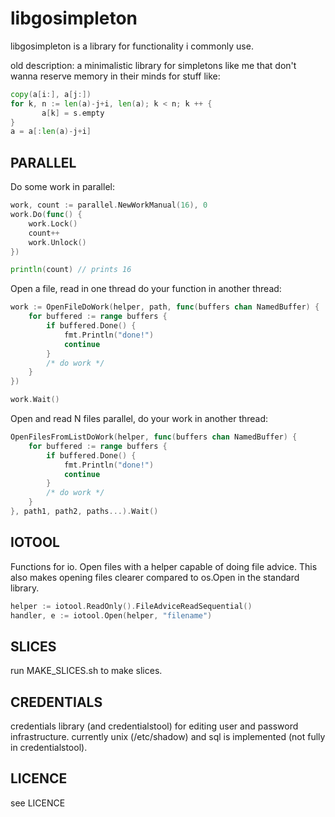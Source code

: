 libgosimpleton
==============

libgosimpleton is a library for functionality i commonly use.

old description: a minimalistic library for simpletons like me that don't
wanna reserve memory in their minds for stuff like:

```go
copy(a[i:], a[j:])
for k, n := len(a)-j+i, len(a); k < n; k ++ {
       a[k] = s.empty
}
a = a[:len(a)-j+i]
```

PARALLEL
--------
Do some work in parallel:

```go
work, count := parallel.NewWorkManual(16), 0
work.Do(func() {
	work.Lock()
	count++
	work.Unlock()
})

println(count) // prints 16
```

Open a file, read in one thread do your function in another thread:
```go
work := OpenFileDoWork(helper, path, func(buffers chan NamedBuffer) {
 	for buffered := range buffers {
		if buffered.Done() {
			fmt.Println("done!")
			continue
		}
 		/* do work */
 	}
})

work.Wait()
```
Open and read N files parallel, do your work in another thread:

```go
OpenFilesFromListDoWork(helper, func(buffers chan NamedBuffer) {
 	for buffered := range buffers {
		if buffered.Done() {
			fmt.Println("done!")
			continue
		}
 		/* do work */
 	}
}, path1, path2, paths...).Wait()
```

IOTOOL
------
Functions for io. Open files with a helper capable of doing file advice. This also makes opening files clearer compared to os.Open in the standard library.

```go
helper := iotool.ReadOnly().FileAdviceReadSequential()
handler, e := iotool.Open(helper, "filename")
```

SLICES
------
run MAKE_SLICES.sh to make slices.


CREDENTIALS
-----------
credentials library (and credentialstool) for editing user and password infrastructure. currently unix (/etc/shadow) and sql is implemented (not fully in credentialstool).


LICENCE
-------
see LICENCE
